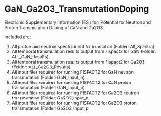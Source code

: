# GaN_Ga2O3_TransmutationDoping
Electronic Supplementary Information (ESI) for: Potential for Neutron and Proton Transmutation Doping of GaN and Ga2O3

Included are:
1. All proton and neutron spectra input for irradiation (Folder: All_Spectra)
2. All temporal transmutation results output from Fispact2 for GaN (Folder: ALL_GaN_Results)
3. All temporal transmutation results output from Fispact2 for Ga2O3 (Folder: ALL_Ga2O3_Results)
4. All input files required for running FISPACT2 for GaN neutron transmutation (Folder: GaN_Input_n)
4. All input files required for running FISPACT2 for GaN proton transmutation (Folder: GaN_Input_p)
4. All input files required for running FISPACT2 for Ga2O3 neutron transmutation (Folder: Ga2O3_Input_n)
4. All input files required for running FISPACT2 for Ga2O3 proton transmutation (Folder: Ga2O3_Input_p)
